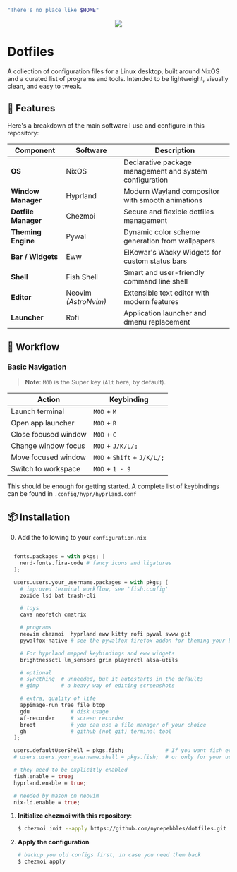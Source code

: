 
```bash
"There's no place like $HOME"
```

</p>
<p align="center">
  <img src="https://github.com/suddencollection/dotfiles/blob/main/etc/screenshot-260725-164947.png?raw=true"/>
</p>

# Dotfiles

A collection of configuration files for a Linux desktop, built around NixOS and a curated list of programs and tools. Intended to be lightweight, visually clean, and easy to tweak.
  
## 🚀 Features

Here's a breakdown of the main software I use and configure in this repository:

| Component | Software | Description |
|-----------|----------|-------------|
| **OS** | NixOS | Declarative package management and system configuration |
| **Window Manager** | Hyprland | Modern Wayland compositor with smooth animations |
| **Dotfile Manager** | Chezmoi | Secure and flexible dotfiles management |
| **Theming Engine** | Pywal | Dynamic color scheme generation from wallpapers |
| **Bar / Widgets** | Eww | ElKowar's Wacky Widgets for custom status bars |
| **Shell** | Fish Shell | Smart and user-friendly command line shell |
| **Editor** | Neovim _(AstroNvim)_ | Extensible text editor with modern features |
| **Launcher** | Rofi | Application launcher and dmenu replacement |

## 🎯 Workflow
### Basic Navigation

> **Note**: `MOD` is the Super key (`Alt` here, by default).

| Action                  | Keybinding                |
| ----------------------- | ------------------------- |
| Launch terminal         | `MOD` + `M`                   |
| Open app launcher     | `MOD` + `R`                   |
| Close focused window     | `MOD` + `C`                   |
| Change window focus     | `MOD` + `J/K/L/;`             |
| Move focused window      | `MOD` + `Shift` + `J/K/L/;`     |
| Switch to workspace     | `MOD` + `1 - 9`               |

This should be enough for getting started. A complete list of keybindings can be found in `.config/hypr/hyprland.conf`

## 📦 Installation
0. Add the following to your `configuration.nix`

```nix

  fonts.packages = with pkgs; [ 
    nerd-fonts.fira-code # fancy icons and ligatures
  ];

  users.users.your_username.packages = with pkgs; [
    # improved terminal workflow, see 'fish.config'
    zoxide lsd bat trash-cli

    # toys
    cava neofetch cmatrix

    # programs
    neovim chezmoi  hyprland eww kitty rofi pywal swww git
    pywalfox-native # see the pywalfox firefox addon for theming your browser

    # For hyprland mapped keybindings and eww widgets
    brightnessctl lm_sensors grim playerctl alsa-utils

    # optional
    # syncthing  # unneeded, but it autostarts in the defaults
    # gimp       # a heavy way of editing screenshots

    # extra, quality of life
    appimage-run tree file btop
    gdu             # disk usage
    wf-recorder     # screen recorder
    broot           # you can use a file manager of your choice
    gh              # github (not git) terminal tool
  ];

  users.defaultUserShell = pkgs.fish;             # If you want fish everywhere
  # users.users.your_username.shell = pkgs.fish;  # or only for your user

  # they need to be explicitly enabled
  fish.enable = true;
  hyprland.enable = true;

  # needed by mason on neovim
  nix-ld.enable = true;
```

1. **Initialize chezmoi with this repository**:
   ```bash
   $ chezmoi init --apply https://github.com/nynepebbles/dotfiles.git
   ```

2. **Apply the configuration**
   ```bash
   # backup you old configs first, in case you need them back
   $ chezmoi apply
    ```
